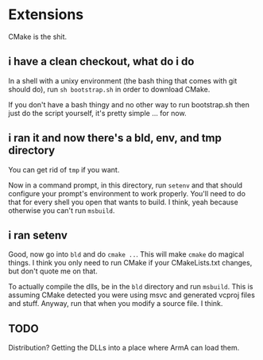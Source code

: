 Extensions
===

CMake is the shit.

i have a clean checkout, what do i do
---

In a shell with a unixy environment (the bash thing that comes with git should do), run `sh bootstrap.sh` in order to download CMake.

If you don't have a bash thingy and no other way to run bootstrap.sh then just do the script yourself, it's pretty simple ... for now.

i ran it and now there's a bld, env, and tmp directory
---

You can get rid of `tmp` if you want.

Now in a command prompt, in this directory, run `setenv` and that should configure your prompt's environment to work properly. You'll need to do that for every shell you open that wants to build. I think, yeah because otherwise you can't run `msbuild`.

i ran setenv
---

Good, now go into `bld` and do `cmake ..`. This will make `cmake` do magical things. I think you only need to run CMake if your CMakeLists.txt changes, but don't quote me on that.

To actually compile the dlls, be in the `bld` directory and run `msbuild`. This is assuming CMake detected you were using msvc and generated vcproj files and stuff. Anyway, run that when you modify a source file. I think.

TODO
---

Distribution? Getting the DLLs into a place where ArmA can load them.
